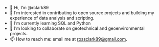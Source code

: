 - 👋 Hi, I’m @rclark89
- 👀 I’m interested in contributing to open source projects and building my experience of data analysis and scripting.
- 🌱 I’m currently learning SQL and Python
- 💞️ I’m looking to collaborate on geotechnical and geoenvironmental projects.
- 📫 How to reach me: email me at rossclark89@gmail.com.

<!---
rclark89/rclark89 is a ✨ special ✨ repository because its `README.md` (this file) appears on your GitHub profile.
You can click the Preview link to take a look at your changes.
--->
